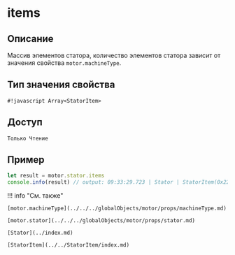 # items

## Описание
Массив элементов статора, количество элементов статора зависит от значения свойства `motor.machineType`.

## Тип значения свойства
`#!javascript Array<StatorItem>`

## Доступ
`Только Чтение`

## Пример
```javascript linenums="1"
let result = motor.stator.items
console.info(result) // output: 09:33:29.723 | Stator | StatorItem(0x22591e173c0, "statorItem1"),StatorItem(0x22591e174c0, "statorItem2"),StatorItem(0x22591e168c0, "statorItem3")
```

!!! info "См. также"

    [motor.machineType](../../../globalObjects/motor/props/machineType.md)

    [motor.stator](../../../globalObjects/motor/props/stator.md)

    [Stator](../index.md)

    [StatorItem](../../StatorItem/index.md)

